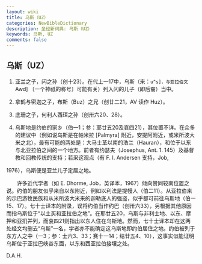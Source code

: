```yaml
---
layout: wiki
title: 乌斯（UZ）
categories: NewBibleDictionary
description: 圣经新词典: 乌斯（UZ）
keywords: 乌斯, UZ
comments: false
---
```


## 乌斯（UZ）

1. 亚兰之子，闪之孙（创十23）。在代上一17中，乌斯（来：`u^s]，与亚拉伯文 `Awd] 〔一个神祇的称号〕可能有关）列入闪的儿子（即后裔）当中。

2. 拿鹤与密迦之子，布斯（Buz）之兄（创廿二21，AV 读作 Huz）。

3. 底珊之子，何利人西珥之孙（创卅六20、28）。

4. 乌斯地是约伯的家乡（伯一1；参：耶廿五20及哀四21），其位置不详。在众多的建议中（例如说乌斯是在帕米拉 [Palmyra] 附近，安提阿附近，或米所波大米之北），最有可能的两处是：大马士革以南的浩兰（Hauran），和位于以东与北亚拉伯之间的一个地方。前者有约瑟夫（Josephus, Ant. 1. 145）及基督教和回教传统的支持；若采这观点（有 F. I. Andersen 支持，Job,

1976），乌斯便是亚兰儿子定居之地。

　　许多近代学者（如 E. Dhorme, Job，英译本，1967）倾向赞同较南位置之说。约伯的朋友似乎来自以东附近，例如以利法是提幔人（伯二11）。从亚拉伯来的示巴游牧民族和从米所波大米来的迦勒底人的强盗，似乎都可前往乌斯地（伯一15、17）。七十士译本的附录，误将约伯当作约巴（创卅六33），另根据其他原因而指乌斯位于“以土买和亚拉伯之地”。在耶廿五20，乌斯与非利士地、以东、摩押和亚扪并列，而哀四21则指出以东人住在乌斯地。然而，七十士译本却在这两处经文均删去“乌斯”一名，学者亦不能确定这乌斯地即约伯居住之地。约伯被列于东方人之中（一3；参：士六3、33；赛十一14；结廿五4、10），这事实似能证明乌斯位于亚拉巴峡谷东面，以东和西亚拉伯接壤之处。

D.A.H.








